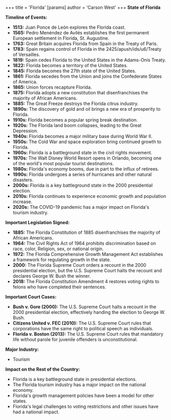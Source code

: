 +++
 title = 'Florida'
[params]
	author = 'Carson West'
+++
**State of Florida**

**Timeline of Events:**

* **1513:** Juan Ponce de León explores the Florida coast.
* **1565:** Pedro Menéndez de Avilés establishes the first permanent European settlement in Florida, St. Augustine.
* **1763:** Great Britain acquires Florida from Spain in the Treaty of Paris.
* **1783:** Spain regains control of Florida in the 2425/apush/ids/u6/Treaty of Versailles.
* **1819:** Spain cedes Florida to the United States in the Adams-Onís Treaty.
* **1822:** Florida becomes a territory of the United States.
* **1845:** Florida becomes the 27th state of the United States.
* **1861:** Florida secedes from the Union and joins the Confederate States of America.
* **1865:** Union forces recapture Florida.
* **1875:** Florida adopts a new constitution that disenfranchises the majority of African Americans.
* **1885:** The Great Freeze destroys the Florida citrus industry.
* **1890s:** The discovery of gold and oil brings a new era of prosperity to Florida.
* **1910s:** Florida becomes a popular spring break destination.
* **1920s:** The Florida land boom collapses, leading to the Great Depression.
* **1940s:** Florida becomes a major military base during World War II.
* **1950s:** The Cold War and space exploration bring continued growth to Florida.
* **1960s:** Florida is a battleground state in the civil rights movement.
* **1970s:** The Walt Disney World Resort opens in Orlando, becoming one of the world's most popular tourist destinations.
* **1980s:** Florida's economy booms, due in part to the influx of retirees.
* **1990s:** Florida undergoes a series of hurricanes and other natural disasters.
* **2000s:** Florida is a key battleground state in the 2000 presidential election.
* **2010s:** Florida continues to experience economic growth and population increase.
* **2020s:** The COVID-19 pandemic has a major impact on Florida's tourism industry.

**Important Legislation Signed:**

* **1885:** The Florida Constitution of 1885 disenfranchises the majority of African Americans.
* **1964:** The Civil Rights Act of 1964 prohibits discrimination based on race, color, Religion, sex, or national origin.
* **1972:** The Florida Comprehensive Growth Management Act establishes a framework for regulating growth in the state.
* **2000:** The Florida Supreme Court orders a recount in the 2000 presidential election, but the U.S. Supreme Court halts the recount and declares George W. Bush the winner.
* **2018:** The Florida Constitution Amendment 4 restores voting rights to felons who have completed their sentences.

**Important Court Cases:**

* **Bush v. Gore (2000):** The U.S. Supreme Court halts a recount in the 2000 presidential election, effectively handing the election to George W. Bush.
* **Citizens United v. FEC (2010):** The U.S. Supreme Court rules that corporations have the same right to political speech as individuals.
* **Florida v. Boston (2013):** The U.S. Supreme Court rules that mandatory life without parole for juvenile offenders is unconstitutional.

**Major Industry:**

* Tourism

**Impact on the Rest of the Country:**

* Florida is a key battleground state in presidential elections.
* The Florida tourism industry has a major impact on the national economy.
* Florida's growth management policies have been a model for other states.
* Florida's legal challenges to voting restrictions and other issues have had a national impact.